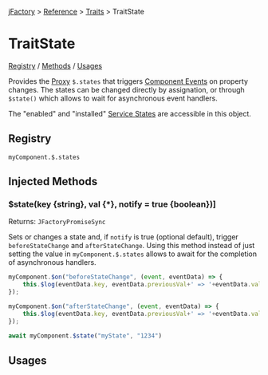 [jFactory](../README.md) > [Reference](ref-index.md) > [Traits](ref-index.md#traits-component-features) > TraitState

# TraitState

[Registry](#registry) / [Methods](#injected-methods) / [Usages](#usages)

Provides the [Proxy](https://developer.mozilla.org/en-US/docs/Web/JavaScript/Reference/Global_Objects/Proxy) `$.states` that triggers [Component Events](TraitEvents.md) on property changes.
The states can be changed directly by assignation, or through `$state()` which allows
to wait for asynchronous event handlers.
      
The "enabled" and "installed" [Service States](TraitService-States.md) are accessible in this object.

## Registry
`myComponent.$.states`

## Injected Methods

### $state(key {string}, val {*}, notify = true {boolean})]

Returns: `JFactoryPromiseSync`

Sets or changes a state and, if `notify` is true (optional default), trigger `beforeStateChange` and `afterStateChange`.
Using this method instead of just setting the value in `myComponent.$.states`
allows to await for the completion of asynchronous handlers.  

```javascript
myComponent.$on("beforeStateChange", (event, eventData) => {
    this.$log(eventData.key, eventData.previousVal+' => '+eventData.val)
});

myComponent.$on("afterStateChange", (event, eventData) => {
    this.$log(eventData.key, eventData.previousVal+' => '+eventData.val)
});

await myComponent.$state("myState", "1234")
``` 

## Usages
<!--
```javascript
import {jFactory} from "jfactory-es";

let myComponent = jFactory("myComponent", {
    onEnable() {
        this.on("beforeStateChange", ()=>{
        });    
        this.on("afterStateChange", ()=>{
        })    
    }   
});

(async function(){
    await myComponent.$install(true);
    myComponent.$.states.name = "John";
    await myComponent.$setState("name", "John Doe")
}())
```
-->